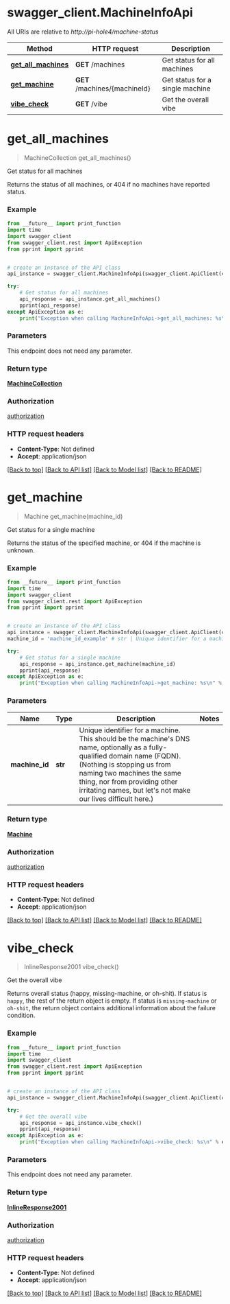 # swagger_client.MachineInfoApi

All URIs are relative to *http://pi-hole4/machine-status*

Method | HTTP request | Description
------------- | ------------- | -------------
[**get_all_machines**](MachineInfoApi.md#get_all_machines) | **GET** /machines | Get status for all machines
[**get_machine**](MachineInfoApi.md#get_machine) | **GET** /machines/{machineId} | Get status for a single machine
[**vibe_check**](MachineInfoApi.md#vibe_check) | **GET** /vibe | Get the overall vibe

# **get_all_machines**
> MachineCollection get_all_machines()

Get status for all machines

Returns the status of all machines, or 404 if no machines have reported status.

### Example
```python
from __future__ import print_function
import time
import swagger_client
from swagger_client.rest import ApiException
from pprint import pprint


# create an instance of the API class
api_instance = swagger_client.MachineInfoApi(swagger_client.ApiClient(configuration))

try:
    # Get status for all machines
    api_response = api_instance.get_all_machines()
    pprint(api_response)
except ApiException as e:
    print("Exception when calling MachineInfoApi->get_all_machines: %s\n" % e)
```

### Parameters
This endpoint does not need any parameter.

### Return type

[**MachineCollection**](MachineCollection.md)

### Authorization

[authorization](../README.md#authorization)

### HTTP request headers

 - **Content-Type**: Not defined
 - **Accept**: application/json

[[Back to top]](#) [[Back to API list]](../README.md#documentation-for-api-endpoints) [[Back to Model list]](../README.md#documentation-for-models) [[Back to README]](../README.md)

# **get_machine**
> Machine get_machine(machine_id)

Get status for a single machine

Returns the status of the specified machine, or 404 if the machine is unknown.

### Example
```python
from __future__ import print_function
import time
import swagger_client
from swagger_client.rest import ApiException
from pprint import pprint


# create an instance of the API class
api_instance = swagger_client.MachineInfoApi(swagger_client.ApiClient(configuration))
machine_id = 'machine_id_example' # str | Unique identifier for a machine. This should be the machine's DNS name, optionally as a fully-qualified domain name (FQDN).  (Nothing is stopping us from naming two machines the same thing, nor from providing other irritating names, but let's not make our lives difficult here.) 

try:
    # Get status for a single machine
    api_response = api_instance.get_machine(machine_id)
    pprint(api_response)
except ApiException as e:
    print("Exception when calling MachineInfoApi->get_machine: %s\n" % e)
```

### Parameters

Name | Type | Description  | Notes
------------- | ------------- | ------------- | -------------
 **machine_id** | **str**| Unique identifier for a machine. This should be the machine&#x27;s DNS name, optionally as a fully-qualified domain name (FQDN).  (Nothing is stopping us from naming two machines the same thing, nor from providing other irritating names, but let&#x27;s not make our lives difficult here.)  | 

### Return type

[**Machine**](Machine.md)

### Authorization

[authorization](../README.md#authorization)

### HTTP request headers

 - **Content-Type**: Not defined
 - **Accept**: application/json

[[Back to top]](#) [[Back to API list]](../README.md#documentation-for-api-endpoints) [[Back to Model list]](../README.md#documentation-for-models) [[Back to README]](../README.md)

# **vibe_check**
> InlineResponse2001 vibe_check()

Get the overall vibe

Returns overall status (happy, missing-machine, or oh-shit).  If status is `happy`, the rest of the return object is empty.  If status is `missing-machine` or `oh-shit`, the return object contains additional information about the failure condition. 

### Example
```python
from __future__ import print_function
import time
import swagger_client
from swagger_client.rest import ApiException
from pprint import pprint


# create an instance of the API class
api_instance = swagger_client.MachineInfoApi(swagger_client.ApiClient(configuration))

try:
    # Get the overall vibe
    api_response = api_instance.vibe_check()
    pprint(api_response)
except ApiException as e:
    print("Exception when calling MachineInfoApi->vibe_check: %s\n" % e)
```

### Parameters
This endpoint does not need any parameter.

### Return type

[**InlineResponse2001**](InlineResponse2001.md)

### Authorization

[authorization](../README.md#authorization)

### HTTP request headers

 - **Content-Type**: Not defined
 - **Accept**: application/json

[[Back to top]](#) [[Back to API list]](../README.md#documentation-for-api-endpoints) [[Back to Model list]](../README.md#documentation-for-models) [[Back to README]](../README.md)

